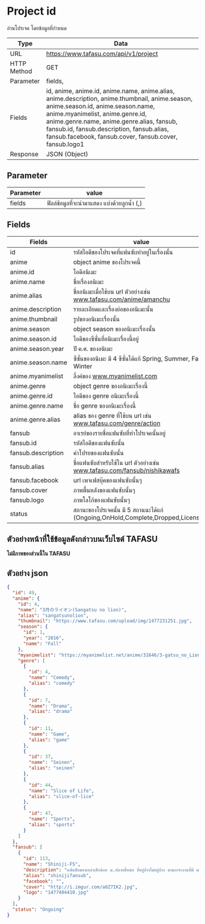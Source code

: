 # Project id
อ่านโปรเจค โดยข้อมูลที่กำหนด

Type | Data
--- | ---
URL | https://www.tafasu.com/api/v1/project
HTTP Method | GET
Parameter | fields,
Fields | id, anime, anime.id, anime.name, anime.alias, anime.description, anime.thumbnail, anime.season, anime.season.id, anime.season.name, anime.myanimelist, anime.genre.id, anime.genre.name, anime.genre.alias, fansub, fansub.id, fansub.description, fansub.alias, fansub.facebook, fansub.cover, fansub.cover, fansub.logo1
Response | JSON (Object)

## Parameter
Parameter | value
--- | ---
fields | ฟิลล์ข้อมูลที่จะนำมาแสดง แบ่งด้วยลูกน้ำ (,)


## Fields
Fields| value
--- | ---
id | รหัสไอดีของโปรเจคที่แฟนซับทำอยู่ในเรื่องนั้น
anime | object anime ของโปรเจคนี้
anime.id | ไอดีอนิเมะ
anime.name | ชื่อเรื่องอนิเมะ
anime.alias | ชื่ออนิเมะเมื่อใช้บน url ตัวอย่างเช่น www.tafasu.com/anime/amanchu
anime.description | รายละเอียดและเรื่องย่อของอนิเมะนั้น
anime.thumbnail | รูปของอนิเมะเรื่องนั้น
anime.season | object season ของอนิเมะเรื่องนั้น
anime.season.id | ไอดีของซีซั่นที่อนิเมะเรื่องนี้อยู่
anime.season.year | ปี ค.ศ. ของอนิเมะ
anime.season.name | ซีซั่นของอนิเมะ มี 4 ซีซั่นได้แก้ Spring, Summer, Fall, Winter
anime.myanimelist | ลิ้งค์ของ www.myanimelist.com
anime.genre | object genre ของอนิเมะเรื่องนี้
anime.genre.id | ไอดีของ genre อนิเมะเรื่องนี้
anime.genre.name | ชื่อ genre ของอนิเมะเรื่องนี้
anime.genre.alias | alias ของ genre ที่ใช้บน url เช่น www.tafasu.com/genre/action
fansub | อาเรย์ของรายชื่อแฟนซับที่ทำโปรเจคนั้นอยู่
fansub.id | รหัสไอดีของแฟนซับนั้น
fansub.description | คำโปรยของแฟนซับนั้น
fansub.alias | ชื่อแฟนซับสำหรับใช้ใน url ตัวอย่างเช่น www.tafasu.com/fansub/nishikawafs
fansub.facebook | url เพจเฟสบุ๊คของแฟนซับนั้นๆ
fansub.cover | ภาพพื้นหลังของแฟนซับนั้นๆ
fansub.logo | ภาพโลโก้ของแฟนซับนั้นๆ
status | สถานะของโปรเจคนั้น มี 5 สถานนะได้แก่ (Ongoing,OnHold,Complete,Dropped,Licensed)

## ตัวอย่างหน้าที่ใช้ข้อมูลดังกล่าวบนเว็บไซต์ TAFASU

**ไม่มีภาพของส่วนนี้ใน TAFASU**

## ตัวอย่าง json
```json
{
  "id": 49,
  "anime": {
    "id": 4,
    "name": "3月のライオン(Sangatsu no lion)",
    "alias": "sangatsunolion",
    "thumbnail": "https://www.tafasu.com/upload/img/1477231251.jpg",
    "season": {
      "id": 1,
      "year": "2016",
      "name": "Fall"
    },
    "myanimelist": "https://myanimelist.net/anime/31646/3-gatsu_no_Lion?q=3%20gatsu",
    "genre": [
      {
        "id": 4,
        "name": "Comedy",
        "alias": "comedy"
      },
      {
        "id": 7,
        "name": "Drama",
        "alias": "drama"
      },
      {
        "id": 11,
        "name": "Game",
        "alias": "game"
      },
      {
        "id": 37,
        "name": "Seinen",
        "alias": "seinen"
      },
      {
        "id": 44,
        "name": "Slice of Life",
        "alias": "slice-of-lice"
      },
      {
        "id": 47,
        "name": "Sports",
        "alias": "sports"
      }
    ]
  },
  "fansub": [
    {
      "id": 113,
      "name": "Shiniji-FS",
      "description": "แฟนซับของเหล่าเด็กน้อย ม.ปลายสี่หน่อ ที่อยู่บ้างไม่อยู่บ้าง ตามภาระงานที่มี ผลงานของพวกเขา จะยอดเยี่ยม หรือ ยอดแย่กันแน่ ติดตามได้ที่ Shiniji-FS เลยจ้า（＞ｗ＜）",
      "alias": "shinijifansub",
      "facebook": "",
      "cover": "http://i.imgur.com/a0Z7IK2.jpg",
      "logo": "1477404410.jpg"
    }
  ],
  "status": "Ongoing"
}
```
